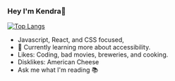 ### Hey I'm Kendra🌻 

[![Top Langs](https://github-readme-stats.vercel.app/api/top-langs/?username=kendrak922&layout=compact)](https://github.com/anuraghazra/github-readme-stats)


- Javascript, React, and CSS focused,
- 🌱 Currently learning more about accessibility.
-  Likes: Coding, bad movies, breweries, and cooking. 
- Disklikes: American Cheese 
- Ask me what I'm reading 📚
